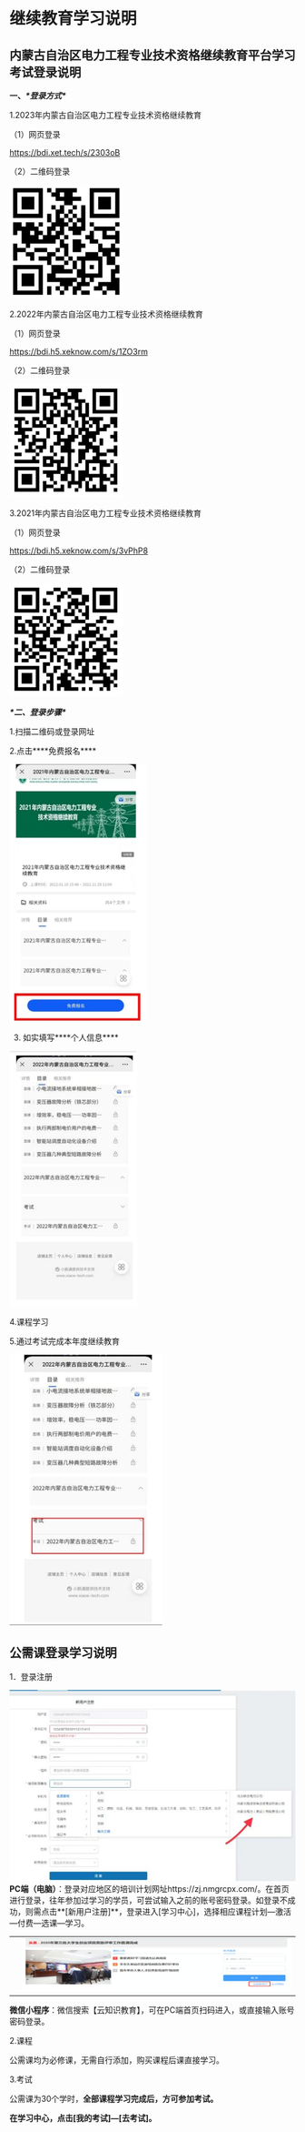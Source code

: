 # 继续教育学习说明



## 内蒙古自治区电力工程专业技术资格继续教育平台学习考试登录说明

 

**一、*****\*登录方式\****

1.2023年内蒙古自治区电力工程专业技术资格继续教育

（1）网页登录

https://bdi.xet.tech/s/2303oB

（2）二维码登录

![img](./继续教育.assets/wps1.jpg) 

2.2022年内蒙古自治区电力工程专业技术资格继续教育

（1）网页登录

https://bdi.h5.xeknow.com/s/1ZO3rm

（2）二维码登录

![img](./继续教育.assets/wps2.jpg) 

3.2021年内蒙古自治区电力工程专业技术资格继续教育

（1）网页登录

https://bdi.h5.xeknow.com/s/3vPhP8

（2）二维码登录

![img](./继续教育.assets/wps3.jpg) 

***\*二、登录步骤\****

1.扫描二维码或登录网址

2.点击***\*免费报名\****

![img](./继续教育.assets/wps4.jpg) 



3. 如实填写***\*个人信息\****



![img](./继续教育.assets/wps5.jpg)

4.课程学习



5.通过考试完成本年度继续教育

![img](./继续教育.assets/wps6.jpg) 

 

## 公需课登录学习说明

1．登录注册

![img](./继续教育.assets/wps7.png)**PC端（电脑）**：登录对应地区的培训计划网址https://zj.nmgrcpx.com/。在首页进行登录，往年参加过学习的学员，可尝试输入之前的账号密码登录。如登录不成功，则需点击**[新用户注册]**，登录进入[学习中心]，选择相应课程计划—激活—付费—选课—学习。



|      |                                    |
| ---- | ---------------------------------- |
|      | ![img](./继续教育.assets/wps8.jpg) |

 



 

**微信小程序**：微信搜索【云知识教育】，可在PC端首页扫码进入，或直接输入账号密码登录。

2.课程

公需课均为必修课，无需自行添加，购买课程后课直接学习。

3.考试

公需课为30个学时，**全部课程学习完成后，方可参加考试。**

**在学习中心，点击[我的考试]—[去考试]。**